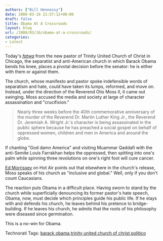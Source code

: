 ```yaml
---
authors: ["Bill Hennessy"]
date: 2008-03-16 21:57:12+00:00
draft: false
title: Obama At A Crossroads
layout: blog
url: /2008/03/16/obama-at-a-crossroads/
categories:
- Latest
---
```


Today's _[fatwa](https://www.politico.com/news/stories/0308/9062.html)_ from the new pastor of Trinity United Church of Christ in Chicago, the separatist and anti-American church in which Barack Obama bends his knee, places a pivotal decision before the senator: he is either with them or against them.

 

The church, whose manifesto and pastor spoke indefensible words of separatism and hate, could have taken its lumps, reformed, and move on. Instead, under the direction of the Reverend Otis Moss II, it came out swinging. Moss accused the media and society at large of character assassination and "crucifixion."

 

>   
> 
> Nearly three weeks before the 40th commemorative anniversary of the murder of the Reverend Dr. Martin Luther King Jr., the Reverend Dr. Jeremiah A. Wright Jr.'s character is being assassinated in the public sphere because he has preached a social gospel on behalf of oppressed women, children and men in America and around the globe.
> 
> 

 

If chanting "God damn America" and visiting Muammar Qaddafi with the anti-Semite Louis Farrakhan helps the oppressed, then spitting into one's palm while spinning three revolutions on one's right foot will cure cancer. 

 

[Ed Morrissey](https://hotair.com/archives/2008/03/16/character-self-assassination/) on Hot Air points out that elsewhere in the church's release, Moss speaks of his church as "inclusive and global." Well, only if you don't count Caucasians.

 

The reaction puts Obama in a difficult place. Having sworn to stand by the church while superficially denouncing its former pastor's hate speech, Obama, now, must decide which principles guide his public life. If he stays with and defends his church, he leaves behind his pretence to bridge-building. If he leaves his church, he admits that the roots of his philosophy were diseased since germination.

 

This is a no-win for Obama.

 

 

Technorati Tags: [barack obama](https://technorati.com/tags/barack%20obama),[trinity united church of christ](https://technorati.com/tags/trinity%20united%20church%20of%20christ),[politico](https://technorati.com/tags/politico)
